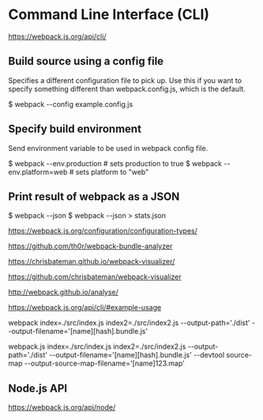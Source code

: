 # Command Line Interface (CLI)  



https://webpack.js.org/api/cli/


## Build source using a config file

Specifies a different configuration file to pick up. Use this if you want to specify something different than webpack.config.js, which is the default.

$ webpack --config example.config.js


## Specify build environment

Send environment variable to be used in webpack config file.

$ webpack --env.production    # sets production to true
$ webpack --env.platform=web  # sets platform to "web"


## Print result of webpack as a JSON

$ webpack --json
$ webpack --json > stats.json



https://webpack.js.org/configuration/configuration-types/

https://github.com/th0r/webpack-bundle-analyzer




https://chrisbateman.github.io/webpack-visualizer/


https://github.com/chrisbateman/webpack-visualizer


http://webpack.github.io/analyse/





https://webpack.js.org/api/cli/#example-usage


webpack index=./src/index.js index2=./src/index2.js --output-path='./dist' --output-filename='[name][hash].bundle.js'



webpack.js index=./src/index.js index2=./src/index2.js --output-path='./dist' --output-filename='[name][hash].bundle.js' --devtool source-map --output-source-map-filename='[name]123.map'






## Node.js API


https://webpack.js.org/api/node/





